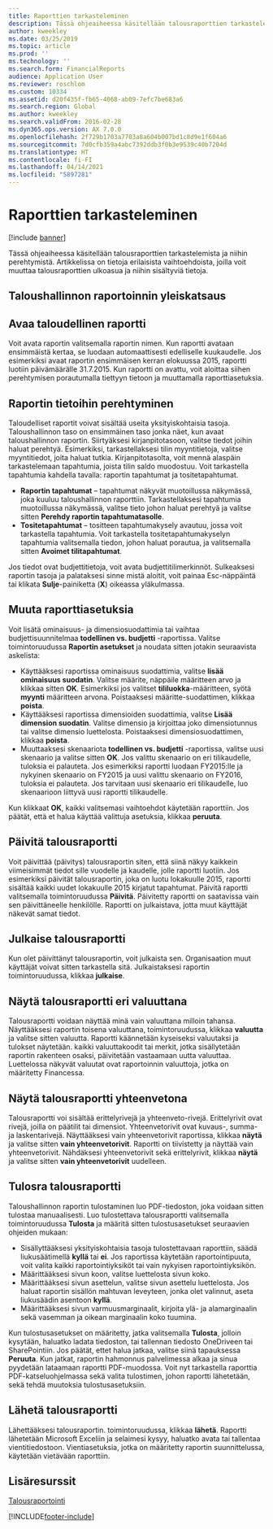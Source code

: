 ```yaml
---
title: Raporttien tarkasteleminen
description: Tässä ohjeaiheessa käsitellään talousraporttien tarkastelemista ja niihin perehtymistä Microsoft Dynamics 365 Financessa. Artikkelissa on tietoja erilaisista vaihtoehdoista, joilla voit muuttaa talousraporttien ulkoasua ja niihin sisältyviä tietoja.
author: kweekley
ms.date: 03/25/2019
ms.topic: article
ms.prod: ''
ms.technology: ''
ms.search.form: FinancialReports
audience: Application User
ms.reviewer: roschlom
ms.custom: 10334
ms.assetid: d20f435f-fb65-4068-ab09-7efc7be683a6
ms.search.region: Global
ms.author: kweekley
ms.search.validFrom: 2016-02-28
ms.dyn365.ops.version: AX 7.0.0
ms.openlocfilehash: 2f729b1703a7703a8a604b007bd1c8d9e1f604a6
ms.sourcegitcommit: 7d0cfb359a4abc7392ddb3f0b3e9539c40b7204d
ms.translationtype: HT
ms.contentlocale: fi-FI
ms.lasthandoff: 04/14/2021
ms.locfileid: "5897281"
---
```

# <a name="view-financial-reports"></a>Raporttien tarkasteleminen

[!include [banner](../includes/banner.md)]

Tässä ohjeaiheessa käsitellään talousraporttien tarkastelemista ja niihin perehtymistä. Artikkelissa on tietoja erilaisista vaihtoehdoista, joilla voit muuttaa talousraporttien ulkoasua ja niihin sisältyviä tietoja.

<a name="financial-reporting-overview"></a>Taloushallinnon raportoinnin yleiskatsaus
----------------------------

## <a name="open-a-financial-report"></a>Avaa taloudellinen raportti
Voit avata raportin valitsemalla raportin nimen. Kun raportti avataan ensimmäistä kertaa, se luodaan automaattisesti edelliselle kuukaudelle. Jos esimerkiksi avaat raportin ensimmäisen kerran elokuussa 2015, raportti luotiin päivämäärälle 31.7.2015. Kun raportti on avattu, voit aloittaa siihen perehtymisen porautumalla tiettyyn tietoon ja muuttamalla raporttiasetuksia.

## <a name="drill-down-on-a-financial-report"></a>Raportin tietoihin perehtyminen
Taloudelliset raportit voivat sisältää useita yksityiskohtaisia tasoja. Taloushallinnon taso on ensimmäinen taso jonka näet, kun avaat taloushallinnon raportin. Siirtyäksesi kirjanpitotasoon, valitse tiedot joihin haluat perehtyä. Esimerkiksi, tarkastellaksesi tilin myyntitietoja, valitse myyntitiedot, joita haluat tutkia. Kirjanpitotasolta, voit mennä alaspäin tarkastelemaan tapahtumia, joista tilin saldo muodostuu. Voit tarkastella tapahtumia kahdella tavalla: raportin tapahtumat ja tositetapahtumat.

-   **Raportin tapahtumat** – tapahtumat näkyvät muotoillussa näkymässä, joka kuuluu taloushallinnon raporttiin. Tarkastellaksesi tapahtumia muotoillussa näkymässä, valitse tieto johon haluat perehtyä ja valitse sitten **Perehdy raportin tapahtumatasolle**.
-   **Tositetapahtumat** – tositteen tapahtumakysely avautuu, jossa voit tarkastella tapahtumia. Voit tarkastella tositetapahtumakyselyn tapahtumia valitsemalla tiedon, johon haluat porautua, ja valitsemalla sitten **Avoimet tilitapahtumat**.

Jos tiedot ovat budjettitietoja, voit avata budjettitilimerkinnöt. Sulkeaksesi raportin tasoja ja palataksesi sinne mistä aloitit, voit painaa Esc-näppäintä tai klikata **Sulje**-painiketta (**X**) oikeassa yläkulmassa.

## <a name="change-report-options"></a>Muuta raporttiasetuksia
Voit lisätä ominaisuus- ja dimensiosuodattimia tai vaihtaa budjettisuunnitelmaa **todellinen vs. budjetti** -raportissa. Valitse toimintoruudussa **Raportin asetukset** ja noudata sitten jotakin seuraavista askelista:

-   Käyttääksesi raportissa ominaisuus suodattimia, valitse **lisää ominaisuus suodatin**. Valitse määrite, näppäile määritteen arvo ja klikkaa sitten **OK**. Esimerkiksi jos valitset **tililuokka**-määritteen, syötä **myynti** määritteen arvona. Poistaaksesi määritte-suodattimen, klikkaa **poista**.
-   Käyttääksesi raportissa dimensioiden suodattimia, valitse **Lisää dimension suodatin**. Valitse dimensio ja kirjoittaa joko dimensiotunnus tai valitse dimensio luettelosta. Poistaaksesi dimensiosuodattimen, klikkaa **poista**.
-   Muuttaaksesi skenaariota **todellinen vs. budjetti** -raportissa, valitse uusi skenaario ja valitse sitten **OK**. Jos valittu skenaario on eri tilikaudelle, tuloksia ei palauteta. Jos esimerkiksi raportti luodaan FY2015:lle ja nykyinen skenaario on FY2015 ja uusi valittu skenaario on FY2016, tuloksia ei palauteta. Jos tarvitaan uusi skenaario eri tilikaudelle, luo skenaarioon liittyvä uusi raportti tilikaudelle.

Kun klikkaat **OK**, kaikki valitsemasi vaihtoehdot käytetään raporttiin. Jos päätät, että et halua käyttää valittuja asetuksia, klikkaa **peruuta**.

## <a name="update-a-financial-report"></a>Päivitä talousraportti
Voit päivittää (päivitys) talousraportin siten, että siinä näkyy kaikkein viimeisimmät tiedot sille vuodelle ja kaudelle, jolle raportti luotiin. Jos esimerkiksi päivität talousraportin, joka on luotu lokakuulle 2015, raportti sisältää kaikki uudet lokakuulle 2015 kirjatut tapahtumat. Päivitä raportti valitsemalla toimintoruudussa **Päivitä**. Päivitetty raportti on saatavissa vain sen päivittäneelle henkilölle. Raportti on julkaistava, jotta muut käyttäjät näkevät samat tiedot.

## <a name="publish-a-financial-report"></a>Julkaise talousraportti
Kun olet päivittänyt talousraportin, voit julkaista sen. Organisaation muut käyttäjät voivat sitten tarkastella sitä. Julkaistaksesi raportin toimintoruudussa, klikkaa **julkaise**.

## <a name="display-a-financial-report-in-a-different-currency"></a>Näytä talousraportti eri valuuttana
Talousraportti voidaan näyttää minä vain valuuttana milloin tahansa. Näyttääksesi raportin toisena valuuttana, toimintoruudussa, klikkaa **valuutta** ja valitse sitten valuutta. Raportti käännetään kyseiseksi valuutaksi ja tulokset näytetään. kaikki valuuttakoodit tai merkit, jotka sisällytetään raportin rakenteen osaksi, päivitetään vastaamaan uutta valuuttaa. Luettelossa näkyvät valuutat ovat raportoinnin valuuttoja, jotka on määritetty Financessa.

## <a name="display-a-summarized-view-of-the-financial-report"></a>Näytä talousraportti yhteenvetona
Talousraportti voi sisältää erittelyrivejä ja yhteenveto-rivejä. Erittelyrivit ovat rivejä, joilla on päätilit tai dimensiot. Yhteenvetorivit ovat kuvaus-, summa- ja laskentarivejä. Näyttääksesi vain yhteenvetorivit raportissa, klikkaa **näytä** ja valitse sitten **vain yhteenvetorivit**. Raportti on tiivistetty ja näyttää vain yhteenvetorivit. Nähdäksesi yhteenvetorivit sekä erittelyrivit, klikkaa **näytä** ja valitse sitten **vain yhteenvetorivit** uudelleen.

## <a name="print-a-financial-report"></a>Tulosra talousraportti
Taloushallinnon raportin tulostaminen luo PDF-tiedoston, joka voidaan sitten tulostaa manuaalisesti. Luo tulostettava talousraportti valitsemalla toimintoruudussa **Tulosta** ja määritä sitten tulostusasetukset seuraavien ohjeiden mukaan:

-   Sisällyttääksesi yksityiskohtaisia tasoja tulostettavaan raporttiin, säädä liukusäätimellä **kyllä** tai **ei**. Jos raportissa käytetään raportointipuuta, voit valita kaikki raportointiyksiköt tai vain nykyisen raportointiyksikön.
-   Määrittääksesi sivun koon, valitse luettelosta sivun koko.
-   Määrittääksesi sivun asettelun, valitse sivun asettelu luettelosta. Jos haluat raportin sisällön mahtuvan leveyteen, jonka olet valinnut, aseta liukusäädin asentoon **kyllä**.
-   Määrittääksesi sivun varmuusmarginaalit, kirjoita ylä- ja alamarginaalin sekä vasemman ja oikean marginaalin koko tuumina.

Kun tulostusasetukset on määritetty, jatka valitsemalla **Tulosta**, jolloin kysytään, haluatko ladata tiedoston, tai tallennan tiedosto OneDriveen tai SharePointiin. Jos päätät, ettet halua jatkaa, valitse siinä tapauksessa **Peruuta**. Kun jatkat, raportin hahmonnus palvelimessa alkaa ja sinua pyydetään lataamaan raportti PDF-muodossa. Voit nyt tarkastella raporttia PDF-katseluohjelmassa sekä valita tulostimen, johon raportti lähetetään, sekä tehdä muutoksia tulostusasetuksiin.

## <a name="export-a-financial-report"></a>Lähetä talousraportti
Lähettääksesi talousraportin. toimintoruudussa, klikkaa **lähetä**. Raportti lähetetään Microsoft Exceliin ja selaimesi kysyy, haluatko avata tai tallentaa vientitiedostoon. Vientiasetuksia, jotka on määritetty raportin suunnittelussa, käytetään vietävään raporttiin.    

<a name="additional-resources"></a>Lisäresurssit
--------

[Talousraportointi](../../fin-ops-core/dev-itpro/analytics/financial-reporting-intro.md)






[!INCLUDE[footer-include](../../includes/footer-banner.md)]
